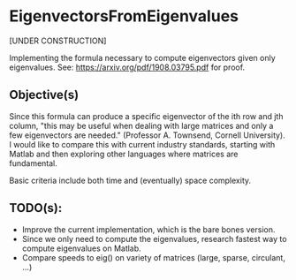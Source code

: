 # EigenvectorsFromEigenvalues
[UNDER CONSTRUCTION]

Implementing the formula necessary to compute eigenvectors given only eigenvalues.
See: https://arxiv.org/pdf/1908.03795.pdf for proof.

## Objective(s)
Since this formula can produce a specific eigenvector of the ith row and jth column, "this may be useful when dealing with large matrices and only a few eigenvectors are needed." (Professor A. Townsend, Cornell University). I would like to compare this with current industry standards, starting with Matlab and then exploring other languages where matrices are fundamental.

Basic criteria include both time and (eventually) space complexity.

## TODO(s): 
- Improve the current implementation, which is the bare bones version.
- Since we only need to compute the eigenvalues, research fastest way to compute eigenvalues on Matlab.
- Compare speeds to eig() on variety of matrices (large, sparse, circulant, ...)
